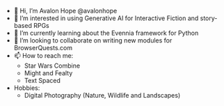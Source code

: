 - 👋 Hi, I’m Avalon Hope @avalonhope
- 👀 I’m interested in using Generative AI for Interactive Fiction and story-based RPGs
- 🌱 I’m currently learning about the Evennia framework for Python
- 💞️ I’m looking to collaborate on writing new modules for BrowserQuests.com 
- 📫 How to reach me:
    - Star Wars Combine
    - Might and Fealty
    - Text Spaced
- Hobbies:
    - Digital Photography (Nature, Wildlife and Landscapes)
 
